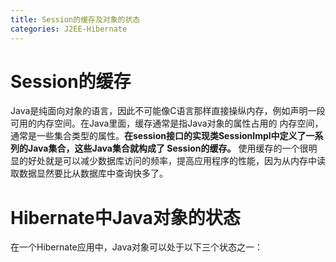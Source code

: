 ```yaml
---
title: Session的缓存及对象的状态
categories: J2EE-Hibernate
---
```

# Session的缓存
Java是纯面向对象的语言，因此不可能像C语言那样直接操纵内存，例如声明一段可用的内存空间。在Java里面，缓存通常是指Java对象的属性占用的 内存空间，通常是一些集合类型的属性。**在session接口的实现类SessionImpl中定义了一系列的Java集合，这些Java集合就构成了 Session的缓存。**
       使用缓存的一个很明显的好处就是可以减少数据库访问的频率，提高应用程序的性能，因为从内存中读取数据显然要比从数据库中查询快多了。

# Hibernate中Java对象的状态
在一个Hibernate应用中，Java对象可以处于以下三个状态之一：

